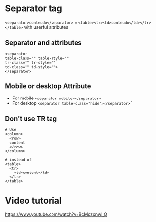 
# Separator tag
``<separator>conteudo</separator>`` = ``<table><tr><td>conteudo</td></tr></table>`` with userful attributes



## Separator and attributes
```
<separator
table-class="" table-style=""
tr-class="" tr-style=""
td-class="" td-style="">
</separator>
```
  
## Mobile or desktop Attribute  

 - For mobile
``<separator mobile></separator>``
 - For desktop
``<separator table-class="hide"></separator>`` `

## Don't use TR tag 
```
# Use
<column>
  <row>
  content
  </row>
</column>

# instead of
<table>
  <tr>
    <td>content</td>
  </tr>
</table>
```

# Video tutorial
https://www.youtube.com/watch?v=BcMczxnwI_Q

